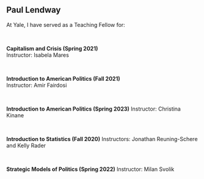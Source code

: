 ## Paul Lendway


At Yale, I have served as a Teaching Fellow for: 

 &nbsp;

**Capitalism and Crisis (Spring 2021)** <br />
Instructor: Isabela Mares

&nbsp;


**Introduction to American Politics (Fall 2021)** <br />
Instructor: Amir Fairdosi

 &nbsp;

**Introduction to American Politics (Spring 2023)**
Instructor: Christina Kinane

 &nbsp;

**Introduction to Statistics (Fall 2020)**
Instructors: Jonathan Reuning-Schere and Kelly Rader

 &nbsp;

**Strategic Models of Politics (Spring 2022)**
Instructor: Milan Svolik

